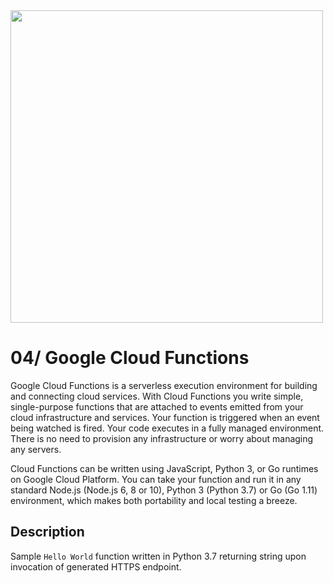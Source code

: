 <img width="500" src="https://cloud.google.com/_static/87a95081a4/images/cloud/cloud-logo.svg">

# 04/ Google Cloud Functions

Google Cloud Functions is a serverless execution environment for building and connecting cloud services. With Cloud Functions you write simple, single-purpose functions that are attached to events emitted from your cloud infrastructure and services. Your function is triggered when an event being watched is fired. Your code executes in a fully managed environment. There is no need to provision any infrastructure or worry about managing any servers.

Cloud Functions can be written using JavaScript, Python 3, or Go runtimes on Google Cloud Platform. You can take your function and run it in any standard Node.js (Node.js 6, 8 or 10), Python 3 (Python 3.7) or Go (Go 1.11) environment, which makes both portability and local testing a breeze.

## Description

Sample `Hello World` function written in Python 3.7 returning string upon invocation of generated HTTPS endpoint.

